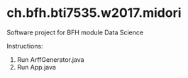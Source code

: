 # ch.bfh.bti7535.w2017.midori
Software project for BFH module Data Science


Instructions:
1. Run ArffGenerator.java 
1. Run App.java 
